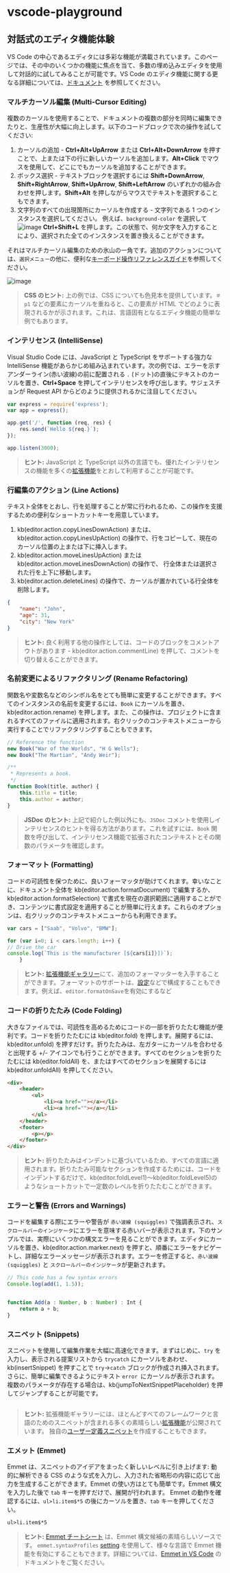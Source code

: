 # vscode-playground

## 対話式のエディタ機能体験

VS Code の中心であるエディタには多彩な機能が満載されています。このページでは、その中のいくつかの機能に焦点を当て、多数の埋め込みエディタを使用して対話的に試してみることが可能です。VS Code のエディタ機能に関する更なる詳細については、[ドキュメント](https://code.visualstudio.com/docs/editor/codebasics) を参照してください。

### マルチカーソル編集 (Multi-Cursor Editing)

複数のカーソルを使用することで、ドキュメントの複数の部分を同時に編集できたりと、生産性が大幅に向上します。以下のコードブロックで次の操作を試してください:

1. カーソルの追加 - **Ctrl+Alt+UpArrow** または **Ctrl+Alt+DownArrow** を押すことで、上または下の行に新しいカーソルを追加します。**Alt+Click** でマウスを使用して、どこにでもカーソルを追加することができます。
2. ボックス選択 - テキストブロックを選択するには **Shift+DownArrow**, **Shift+RightArrow**, **Shift+UpArrow**, **Shift+LeftArrow** のいずれかの組み合わせを押します。**Shift+Alt** を押しながらマウスでテキストを選択することもできます。
3. 文字列のすべての出現箇所にカーソルを作成する - 文字列である 1 つのインスタンスを選択してください。 例えば、`background-color` を選択して ![image](https://user-images.githubusercontent.com/1501327/163927117-63ce47bc-744b-47af-a460-c36317d129d5.png)
**Ctrl+Shift+L** を押します。この状態で、何か文字を入力することにより、選択された全てのインスタンスを置き換えることができます。

それはマルチカーソル編集のための氷山の一角です。追加のアクションについては、`選択メニュー`の他に、便利な[キーボード操作リファレンスガイド](https://github.com/winofsql/vscode-template/blob/main/keyboard.md)を参照してください。

![image](https://user-images.githubusercontent.com/1501327/135271074-dfe0750a-ee98-42b4-84b3-c5fc5ac330c4.png)

> **CSS のヒント:** 上の例では、CSS についても色見本を提供しています。`＃p1` などの要素にカーソルを重ねると、この要素が HTML でどのように表現されるかが示されます。これは、言語固有となるエディタ機能の簡単な例でもあります。

### インテリセンス (IntelliSense)

Visual Studio Code には、JavaScript と TypeScript をサポートする強力な IntelliSense 機能があらかじめ組み込まれています。次の例では、エラーを示すアンダーライン(赤い波線)の前に配置される `.` (ドット)の直後にテキストのカーソルを置き、**Ctrl+Space** を押してインテリセンスを呼び出します。サジェスチョンが Request API からどのように提供されるかに注目してください。

```js
var express = require('express');
var app = express();

app.get('/', function (req, res) {
    res.send(`Hello ${req.}`);
});

app.listen(3000);
```

>**ヒント:** JavaScript と TypeScript 以外の言語でも、優れたインテリセンスの機能を多くの[拡張機能](command:workbench.extensions.action.showPopularExtensions)をとおして利用することが可能です。

### 行編集のアクション (Line Actions)

テキスト全体をとおし、行を処理することが常に行われるため、この操作を支援するための便利なショートカットキーを用意しています。

1. kb(editor.action.copyLinesDownAction) または、kb(editor.action.copyLinesUpAction) の操作で、行をコピーして、現在のカーソル位置の上または下に挿入します。
2. kb(editor.action.moveLinesUpAction) または kb(editor.action.moveLinesDownAction) の操作で、 行全体または選択された行を上下に移動します。
3. kb(editor.action.deleteLines) の操作で、カーソルが置かれている行全体を削除します。

```json
{
    "name": "John",
    "age": 31,
    "city": "New York"
}
```

> **ヒント:** 良く利用する他の操作としては、コードのブロックをコメントアウトがあります - kb(editor.action.commentLine) を押して、コメントを切り替えることができます。

### 名前変更によるリファクタリング (Rename Refactoring)

関数名や変数名などのシンボル名をとても簡単に変更することができます。すべてのインスタンスの名前を変更するには、`Book` にカーソルを置き、kb(editor.action.rename) を押します。また、この操作は、プロジェクトに含まれるすべてのファイルに適用されます。右クリックのコンテキストメニューから実行することでリファクタリングすることもできます。

```js
// Reference the function
new Book("War of the Worlds", "H G Wells");
new Book("The Martian", "Andy Weir");

/**
 * Represents a book.
 */
function Book(title, author) {
	this.title = title;
	this.author = author;
}
```

>**JSDoc のヒント:** 上記で紹介した例以外にも、`JSDoc` コメントを使用しインテリセンスのヒントを得る方法があります。これを試すには、`Book` 関数を呼び出して、インテリセンス機能で拡張されたコンテキストとその関数のパラメータを確認します。

### フォーマット (Formatting)

コードの可読性を保つために、良いフォーマッタが助けてくれます。幸いなことに、ドキュメント全体を kb(editor.action.formatDocument) で編集するか、kb(editor.action.formatSelection) で書式を現在の選択範囲に適用することができ、コンテンツに書式設定を適用することが簡単に行えます。これらのオプションは、右クリックのコンテキストメニューからも利用できます。

```js
var cars = ["Saab", "Volvo", "BMW"];

for (var i=0; i < cars.length; i++) {
// Drive the car
console.log(`This is the manufacturer [${cars[i]}])`);
    }
```

>**ヒント:** [拡張機能ギャラリー](command:workbench.extensions.action.showPopularExtensions)にて、追加のフォーマッターを入手することができます。フォーマットのサポートは、[設定](command:workbench.action.openGlobalSettings)などで構成することもできます。例えば、`editor.formatOnSave`を有効にするなど

### コードの折りたたみ (Code Folding)

大きなファイルでは、可読性を高めるためにコードの一部を折りたたむ機能が便利です。コードを折りたたむには kb(editor.fold) を押します。展開するには、kb(editor.unfold) を押すだけす。折りたたみは、左ガターにカーソルを合わせると出現する +/- アイコンでも行うことができます。すべてのセクションを折りたたむには kb(editor.foldAll) を、またはすべてのセクションを展開するには kb(editor.unfoldAll) を押してください。

```html
<div>
    <header>
        <ul>
            <li><a href=""></a></li>
            <li><a href=""></a></li>
        </ul>
    </header>
    <footer>
        <p></p>
    </footer>
</div>
```

>**ヒント:** 折りたたみはインデントに基づいているため、すべての言語に適用されます。折りたたみ可能なセクションを作成するためには、コードをインデントするだけで、kb(editor.foldLevel1)〜kb(editor.foldLevel5)のようなショートカットで一定数のレベルを折りたたむことができます。

### エラーと警告 (Errors and Warnings)

コードを編集する際にエラーや警告が `赤い波線 (squiggles)` で強調表示され、`スクロールバーのインジケータ`にエラーを意味する赤いバーが表示されます。下のサンプルでは、実際にいくつかの構文エラーを見ることができます。エディタにカーソルを置き、kb(editor.action.marker.next) を押すと、順番にエラーをナビゲートし、詳細なエラーメッセージが表示されます。エラーを修正すると、`赤い波線 (squiggles)` と `スクロールバーのインジケータ`が更新されます。

```js
// This code has a few syntax errors
Console.log(add(1, 1.5));


function Add(a : Number, b : Number) : Int {
    return a + b;
}
```

###  スニペット (Snippets)

スニペットを使用して編集作業を大幅に高速化できます。まずはじめに、`try` を入力し、表示される提案リストから `trycatch` にカーソルをあわせ、kb(insertSnippet) を押すことで `try`->`catch` ブロックが作成され挿入されます。さらに、簡単に編集できるようにテキスト `error `にカーソルが表示されます。複数のパラメータが存在する場合は、kb(jumpToNextSnippetPlaceholder) を押してジャンプすることが可能です。

```js

```

>**ヒント:** 拡張機能ギャラリーには、ほとんどすべてのフレームワークと言語のためのスニペットが含まれる多くの素晴らしい[拡張機能](command:workbench.extensions.action.showPopularExtensions)が公開されています。 独自の[ユーザー定義スニペット](command:workbench.action.openSnippets)を作成することもできます。

### エメット (Emmet)

Emmet は、スニペットのアイデアをまったく新しいレベルに引き上げます: 動的に解析できる CSS のような式を入力し、入力された省略形の内容に応じて出力を生成することができます。Emmet の使い方はとても簡単です。Emmet 構文を入力した後で `tab` キーを押すだけで、展開が行われます。 Emmet の動作を確認するには、`ul>li.item$*5` の後にカーソルを置き、`tab` キーを押してください。

```html
ul>li.item$*5
```

>**ヒント:** [Emmet チートシート](http://docs.emmet.io/cheat-sheet/) は、Emmet 構文候補の素晴らしいソースです。 `emmet.syntaxProfiles` [setting](command:workbench.action.openGlobalSettings) を使用して、様々な言語で Emmet 機能を有効にすることもできます。詳細については、[Emmet in VS Code](https://code.visualstudio.com/docs/editor/emmet) のドキュメントをご覧ください。

